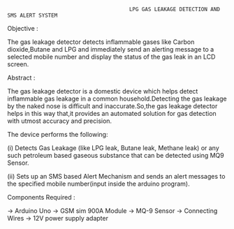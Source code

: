                                            LPG GAS LEAKAGE DETECTION AND SMS ALERT SYSTEM
                                           
                                           
Objective :

The gas leakage detector detects inflammable gases like Carbon dioxide,Butane and LPG and immediately send an alerting message to a selected mobile number and display the status of the gas leak in an LCD screen.

Abstract :

The gas leakage detector is a domestic device which helps detect inflammable gas leakage in a common household.Detecting the gas leakage by the naked nose is difficult and inaccurate.So,the gas leakage detector helps in this way that,it provides an automated solution for gas detection with utmost accuracy and precision.

The device performs the following:

(i) Detects Gas Leakage (like LPG leak, Butane leak, Methane leak) or any such petroleum based gaseous substance that can be detected using MQ9 Sensor.

(ii) Sets up an SMS based Alert Mechanism and sends an alert messages to the specified mobile number(input inside the arduino program).

Components Required :

-> Arduino Uno
-> GSM sim 900A Module
-> MQ-9 Sensor
-> Connecting Wires
-> 12V power supply adapter
